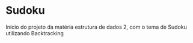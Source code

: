 # Sudoku
Início do projeto da matéria estrutura de dados 2, com o tema de Sudoku utilizando Backtracking
